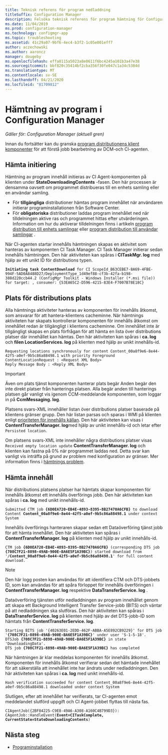 ```yaml
---
title: Teknisk referens för program nedladdning
titleSuffix: Configuration Manager
description: Felsöka teknisk referens för program hämtning för Configuration Manager.
ms.date: 11/04/2019
ms.prod: configuration-manager
ms.technology: configmgr-app
ms.topic: troubleshooting
ms.assetid: 41c29a07-9bf6-4ec4-b3f2-1c05e001eff7
author: aczechowski
ms.author: aaroncz
manager: dougeby
ms.openlocfilehash: effa8115a5023a8e0611f6bc4245a101b3a47e38
ms.sourcegitcommit: bbf820c35414bf2cba356f30fe047c1a34c5384d
ms.translationtype: MT
ms.contentlocale: sv-SE
ms.lasthandoff: 04/21/2020
ms.locfileid: "81709812"
---
```

# <a name="application-download-in-configuration-manager"></a>Hämtning av program i Configuration Manager

*Gäller för: Configuration Manager (aktuell gren)*

Innan du fortsätter kan du granska [program distributionens klient komponenter](client-components-technical-reference.md) för att förstå jobb bearbetning av DCM-och CI-agenten.

## <a name="download-initiation"></a>Hämta initiering

Hämtning av program innehåll initieras av CI Agent-komponenten på klienten under **StateDownloadingContents** -fasen. Den här processen är densamma oavsett om programmet distribueras till en enhets samling eller en användar samling.

- För **tillgängliga** distributioner hämtas program innehållet när användaren initierar programinstallationen från Software Center.
- För **obligatoriska** distributioner laddas program innehållet ned när tilldelningen aktive ras och programmet hittas efter utvärderingen. Information om hur du aktiverar tilldelningen finns i artikeln [program distribution till enhets samlingar](device-deployment-technical-reference.md) eller [program distribution till användar samlingar](user-deployment-technical-reference.md) .

När CI-agenten startar innehålls hämtningen skapas en aktivitet som hanteras av komponenten CI Task Manager. CI Task Manager initierar sedan innehålls hämtningen. Den här aktiviteten kan spåras i **CITaskMgr. log** med hjälp av ett unikt ID för distributions typen.

<pre><code class="lang-text"><b>Initiating task ContentDownload</b> for CI ScopeId_B63CEBE7-8A69-4FBE-994F-5AD0A8488D27/DeploymentType_1d49ef88-cf3b-42fa-b198-388d220ccb44.2 (ConfigMgr Toolkit - Windows Installer (*.msi file)) for target: , consumer: {53EA65C2-D596-4215-83E4-F7007B78E18C}
</code></pre>

## <a name="distribution-point-location"></a>Plats för distributions plats

Alla hämtnings aktiviteter hanteras av komponenten för innehålls åtkomst, som ansvarar för att hantera-klientens cacheminne. När hämtnings aktiviteten har skapats kontrollerar komponenten för innehålls åtkomst om innehållet redan är tillgängligt i klientens cacheminne. Om innehållet inte är tillgängligt skapas en plats förfrågan för att hämta en lista över distributions platser där innehållet kan hämtas. Den här aktiviteten kan spåras i **ca. log** och **filen LocationServices. log** på klienten med hjälp av unikt innehålls-id.

```text
Requesting locations synchronously for content Content_00a8f9e6-8e44-42f5-a0ef-9b5c86a88498.1 with priority Foreground
ContentLocationRequest : <Request XML Body>
Reply Message Body : <Reply XML Body>
```

> [!IMPORTANT]
> Även om plats tjänst komponenten hanterar plats begär Anden begär den inte direkt platser från hanterings platsen. Alla begär anden till hanterings platsen går vanligt vis igenom CCM-meddelande komponenten, som loggar in på **CcmMessaging. log**.

Platsens svars-XML innehåller listan över distributions platser baserade på klientens gränser grupp. Den här listan parsas och sparas i WMI på klienten enligt [prioriteten för innehålls källan](../../core/plan-design/hierarchy/fundamental-concepts-for-content-management.md#content-source-priority). Den här aktiviteten kan visas i **ContentTransferManager. log**med hjälp av unikt innehålls-id och letar efter `Persisted location`. 

Om platsens svars-XML inte innehåller några distributions platser visas `Received empty location update` **ContentTransferManager. log** och klienten kan fastna på 0% när programmet laddas ned. Detta svar kan vanligt vis inträffa på grund av problem med konfiguration av gränser. Mer information finns i [hämtnings problem](../deploy-use/troubleshoot-application-deployment.md#download-failures).

## <a name="content-download"></a>Hämta innehåll

När distributions platsens platser har hämtats skapar komponenten för innehålls åtkomst ett innehålls överförings jobb. Den här aktiviteten kan spåras i **ca. log** med unikt innehålls-id.

<pre><code class="lang-text">Submitted CTM job <b>{6D0EA720-EB4E-4893-8395-8B27470A6CFB}</b> to download Content <b>Content_00a8f9e6-8e44-42f5-a0ef-9b5c86a88498.1</b> under context System
</code></pre>

Innehålls överförings hanteraren skapar sedan ett Dataöverföring tjänst jobb för att hämta innehållet. Den här aktiviteten kan spåras i **ContentTransferManager. log** på klienten med hjälp av unikt innehålls-id.

<pre><code class="lang-text">CTM job <b>{6D0EA720-EB4E-4893-8395-8B27470A6CFB}</b> (corresponding DTS job <b>{708C7F21-8898-49AB-900E-BA6E5F1A39BC}</b>) started download from '<Distribution Point URL>/<b>Content_00a8f9e6-8e44-42f5-a0ef-9b5c86a88498.1</b>' for full content download.
</code></pre>

> [!NOTE]
> Den här logg posten kan användas för att identifiera CTM och DTS-jobbets ID, som kan användas för att spåra förloppet för innehålls överföringen i **ContentTransferManager. log** respektive **DataTransferService. log** .

Dataöverföring tjänsten utför nedladdningen av program innehållet genom att skapa ett Background Intelligent Transfer Service-jobb (BITS) och väntar på att nedladdningen ska slutföras. Den här aktiviteten kan spåras i **DataTransferService. log** på klienten med hjälp av det DTS-jobb-ID som hämtats från **ContentTransferService. log**.

<pre><code class="lang-text">Starting BITS job '{40263E01-2EDD-462F-ABBA-A5E892CB9229}' for DTS job '<b>{708C7F21-8898-49AB-900E-BA6E5F1A39BC}</b>' under user 'S-1-5-18'.
DTSJob <b>{708C7F21-8898-49AB-900E-BA6E5F1A39BC}</b> in state 'DownloadingData'.
DTS job <b>{708C7F21-8898-49AB-900E-BA6E5F1A39BC}</b> has completed
</code></pre>

När hämtningen är klar meddelas komponenten för innehålls åtkomst. Komponenten för innehålls åtkomst verifierar sedan det hämtade innehållet för att säkerställa att innehållet inte har ändrats under nedladdningen. Den här aktiviteten kan spåras i **ca. log** med unikt innehålls-id.

```text
Hash verification succeeded for content Content_00a8f9e6-8e44-42f5-a0ef-9b5c86a88498.1 downloaded under context System
```

Slutligen, efter att innehållet har verifierats, tar CI-agenten emot meddelandet slutförd uppgift och CI Agent-jobbet flyttas till nästa fas.

<pre><code class="lang-text">CIAgentJob({2BF84225-C9E8-49A6-A308-A160C4B799D3}): CAgentJob::HandleEvent(<b>Event=CITaskComplete, CurrentState=StateDownloadingContents</b>)
</code></pre>

## <a name="next-steps"></a>Nästa steg

- [Programinstallation](deployment-install-technical-reference.md)
